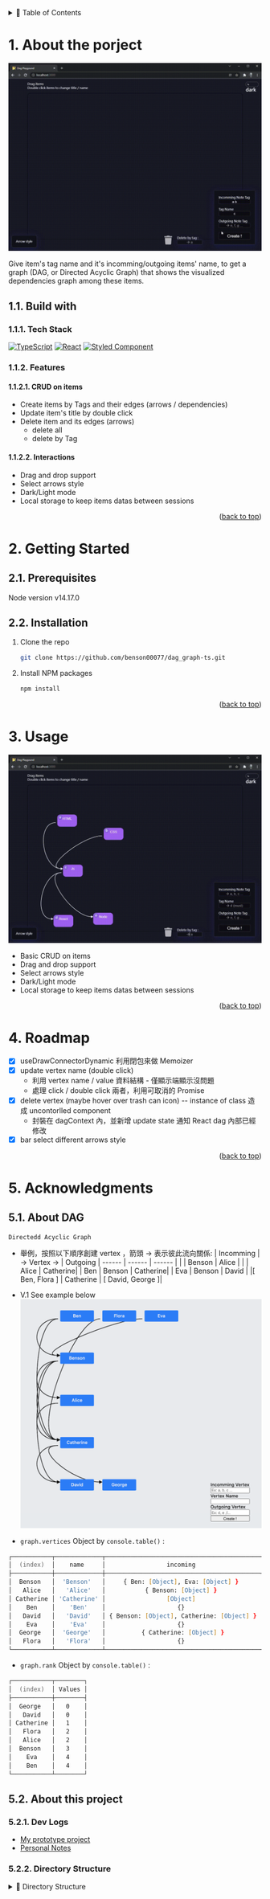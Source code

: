 <details>
  <summary>📔 Table of Contents</summary>

- [1. About the porject](#1-about-the-porject)
  - [1.1. Build with](#11-build-with)
    - [1.1.1. Tech Stack](#111-tech-stack)
    - [1.1.2. Features](#112-features)
      - [1.1.2.1. CRUD on items](#1121-crud-on-items)
      - [1.1.2.2. Interactions](#1122-interactions)
- [2. Getting Started](#2-getting-started)
  - [2.1. Prerequisites](#21-prerequisites)
  - [2.2. Installation](#22-installation)
- [3. Usage](#3-usage)
- [4. Roadmap](#4-roadmap)
- [5. Acknowledgments](#5-acknowledgments)
  - [5.1. About DAG](#51-about-dag)
  - [5.2. About this project](#52-about-this-project)
    - [5.2.1. Dev Logs](#521-dev-logs)
    - [5.2.2. Directory Structure](#522-directory-structure)

</details>

<!-- ABOUT THE PROJECT -->

# 1. About the porject

![image](https://github.com/benson00077/dag_graph-ts/blob/main/public/demo-create.gif)

Give item's tag name and it's incomming/outgoing items' name,
to get a graph (DAG, or Directed Acyclic Graph)
that shows the visualized dependencies graph among these items.

## 1.1. Build with

### 1.1.1. Tech Stack

[![TypeScript][typescript]][typescript-url]
[![React][react.js]][react-url]
[![Styled Component][styled-component]][styled-component-url]

### 1.1.2. Features

#### 1.1.2.1. CRUD on items

- Create items by Tags and their edges (arrows / dependencies)
- Update item's title by double click
- Delete item and its edges (arrows)
  - delete all
  - delete by Tag

#### 1.1.2.2. Interactions

- Drag and drop support
- Select arrows style
- Dark/Light mode
- Local storage to keep items datas between sessions

<p align="right">(<a href="#readme-top">back to top</a>)</p>

<!-- GETTING STARTED -->

# 2. Getting Started

## 2.1. Prerequisites

Node version v14.17.0

## 2.2. Installation

1. Clone the repo
   ```sh
   git clone https://github.com/benson00077/dag_graph-ts.git
   ```
2. Install NPM packages
   ```sh
   npm install
   ```

<p align="right">(<a href="#readme-top">back to top</a>)</p>

<!-- USAGE  -->

# 3. Usage

![image](https://github.com/benson00077/dag_graph-ts/blob/main/public/demo-others.gif)

- Basic CRUD on items
- Drag and drop support
- Select arrows style
- Dark/Light mode
- Local storage to keep items datas between sessions

<p align="right">(<a href="#readme-top">back to top</a>)</p>

<!-- ROADMAP -->

# 4. Roadmap

- [x] useDrawConnectorDynamic 利用閉包來做 Memoizer
- [x] update vertex name (double click)
  - 利用 vertex name / value 資料結構 - 僅顯示端顯示沒問題
  - 處理 click / double click 兩者，利用可取消的 Promise
- [x] delete vertex (maybe hover over trash can icon) -- instance of class 造成 uncontorlled component
  - 封裝在 dagContext 內，並新增 update state 通知 React dag 內部已經修改
- [x] bar select different arrows style

<p align="right">(<a href="#readme-top">back to top</a>)</p>

<!-- ACKNOWLEDGMENTS -->

# 5. Acknowledgments

## 5.1. About DAG

    Directedd Acyclic Graph

- 舉例，按照以下順序創建 vertex ，箭頭 → 表示彼此流向關係:
  | Incomming | → Vertex → | Outgoing
  | ------ | ------ | ------ |
  | | Benson | Alice |
  | | Alice | Catherine|
  | Ben | Benson | Catherine|
  | Eva | Benson | David |
  |[ Ben, Flora ] | Catherine | [ David, George ]|

- V.1 See example below
  ![image](https://github.com/benson00077/dag_graph/blob/main/public/demo/demo2.png)

- `graph.vertices` Object by `console.table()` :

```zsh
┌───────────┬─────────────┬───────────────────────────────────────────┬────────────────────────────────┬─────────────┬───────┐
│  (index)  │    name     │                 incoming                  │         incomingNames          │ hasOutgoing │ value │
├───────────┼─────────────┼───────────────────────────────────────────┼────────────────────────────────┼─────────────┼───────┤
│  Benson   │  'Benson'   │     { Ben: [Object], Eva: [Object] }      │        [ 'Ben', 'Eva' ]        │    true     │ null  │
│   Alice   │   'Alice'   │           { Benson: [Object] }            │          [ 'Benson' ]          │    true     │ null  │
│ Catherine │ 'Catherine' │                 [Object]                  │ [ 'Alice', 'Benson', 'Flora' ] │    true     │ null  │
│    Ben    │    'Ben'    │                    {}                     │               []               │    true     │ null  │
│   David   │   'David'   │ { Benson: [Object], Catherine: [Object] } │   [ 'Benson', 'Catherine' ]    │    false    │ null  │
│    Eva    │    'Eva'    │                    {}                     │               []               │    true     │ null  │
│  George   │  'George'   │          { Catherine: [Object] }          │        [ 'Catherine' ]         │    false    │ null  │
│   Flora   │   'Flora'   │                    {}                     │               []               │    true     │ null  │
└───────────┴─────────────┴───────────────────────────────────────────┴────────────────────────────────┴─────────────┴───────┘
```

- `graph.rank` Object by `console.table()` :

```zsh
┌───────────┬────────┐
│  (index)  │ Values │
├───────────┼────────┤
│  George   │   0    │
│   David   │   0    │
│ Catherine │   1    │
│   Flora   │   2    │
│   Alice   │   2    │
│  Benson   │   3    │
│    Eva    │   4    │
│    Ben    │   4    │
└───────────┴────────┘
```

## 5.2. About this project

### 5.2.1. Dev Logs

- [My prototype project](https://github.com/benson00077/dag_graph)
- [Personal Notes](NOTE.md)

### 5.2.2. Directory Structure

<details>
  <summary>🌲 Directory Structure</summary>

```sh
./src/components/
├── Arrow
│   └── Arrow.tsx
├── ArrowRenderer.tsx
├── DeleteVertex # 🔺 Controller on DAG
│   ├── DeleteVertex.tsx
│   └── style.ts
├── Draggble
│   ├── Draggable.tsx
│   ├── DraggableCore.tsx
│   ├── domFns.ts
│   ├── draggable.test.tsx
│   ├── log.ts
│   ├── positionFns.ts
│   └── types.ts
├── DrawGraph.tsx # 🔺 View on DAG
├── GraphMiddleWare.tsx # 🔺
├── InputForm # 🔺 Controller on DAG
│   ├── VertexInput.tsx
│   └── styles.ts
├── ResetDag # 🔺 Controller on DAG
│   ├── ResetDag.tsx
│   └── style.ts
├── SelectArrowStyle
│   ├── SelectArrowStyle.tsx
│   └── style.ts
├── TogglerButton
│   ├── ToggleButton.tsx
│   └── styles.ts
├── Vertex
│   ├── Rename.tsx
│   ├── Vertex.tsx
│   └── styles.ts
├── VertexRenderer.tsx
├── contexts
│   ├── DagContext.tsx
│   ├── PositionContext.tsx
│   ├── ThemeContext.tsx
│   └── types.ts
├── hooks
│   ├── useCancellablePromises.ts
│   ├── useDagStorage.ts
│   ├── useDrawSVGConnector.ts
│   └── useThemeMode.ts
├── styles
│   ├── global.ts
│   └── themes.ts
└── utils
    ├── arrowsInfoGetter.ts
    ├── cancellablePromise.ts
    ├── inputParser.ts
    ├── svgPathHandler.ts
    └── uitls.test.ts
```

</details>

<!-- MARKDOWN LINKS & IMAGES -->
<!-- https://www.markdownguide.org/basic-syntax/#reference-style-links -->

[typescript]: https://img.shields.io/badge/typescript-%23007ACC.svg?style=for-the-badge&logo=typescript&logoColor=white
[typescript-url]: https://www.typescriptlang.org
[react-url]: https://reactjs.org/
[react.js]: https://img.shields.io/badge/React-20232A?style=for-the-badge&logo=react&logoColor=61DAFB
[react-router]: https://img.shields.io/badge/React_Router-CA4245?style=for-the-badge&logo=react-router&logoColor=white
[react-router-url]: https://v5.reactrouter.com/web/guides/quick-start
[mui-url]: https://mui.com/material-ui/getting-started/overview/
[mui]: https://img.shields.io/badge/Material--UI-0081CB?style=for-the-badge&logo=material-ui&logoColor=white
[styled-component-url]: https://styled-components.com/docs
[styled-component]: https://img.shields.io/badge/styled--components-DB7093?style=for-the-badge&logo=styled-components&logoColor=white
[sass]: https://img.shields.io/badge/SASS-hotpink.svg?style=for-the-badge&logo=SASS&logoColor=white
[sass-url]: https://sass-lang.com
[nest.js]: https://img.shields.io/badge/Sass-CC6699?style=for-the-badge&logo=sass&logoColor=white
